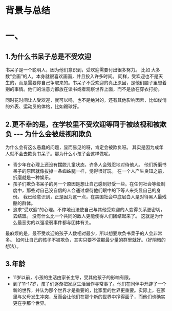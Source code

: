 # 背景与总结


# 一、
## 1.为什么书呆子总是不受欢迎
书呆子是一个聪明人，因为他们意识到，受欢迎需要付出很多努力。
比如 大多数“会画”的人，本身就很喜欢画画，并且投入许多时间。
同样，受欢迎也不是天生的，而是需要你自己争取来的。书呆子不受欢迎的真正原因，是他们脑子里想着别的事情。他们的注意力都放在读书或者观察世界上面，而不是放在穿衣打扮。

同时花时间让人受欢迎，就可以吗，也不是绝对的，还有其他影响因素，比如俊俏的外表、运动员的体格，比如踢球好。

## 2.更不幸的是，在学校里不受欢迎等同于被歧视和被欺负 --- 为什么会被歧视和欺负
为什么会有这么愚蠢的问题，显而易见的呀，肯定会被欺负呀。 其实是因为成年人就不会去欺负书呆子。那为什么小孩子会这样做呢。

* 青少年在心理上还没有摆脱儿童状态，许多人会残忍地对待他人。
他们折磨书呆子的原因就像拔掉一条蜘蛛腿一样，觉得很好玩。
在一个人产生良知之前，折磨就是一种娱乐。
* 孩子们欺负书呆子的另一个原因是想让自己感到好受一些。在任何社会等级制度中，那些对自己没自信的人会通过虐待他们眼中的下等人来突显自己的身份。
我已经意识到，正是因为这一点，在美国社会中底层白人是对待黑人最残酷的群体。
* 追求“受欢迎”的心理。不停地设法使自己与其他受欢迎的人变得关系更密切，去结盟。
没有什么比一个共同的敌人更能使得人们团结起来了。
这就是为什么最恶劣的以强凌弱事件都与团体有关。


最麻烦的是，最不受欢迎的孩子人数相对最少，所以想要欺负书呆子的人会非常多。
如何让自己的孩子不被欺负，其实只要不做那最少量的群里就好。（好阴暗的想法）。

## 3.年龄
* 11岁以前，小孩的生活由家长主导，受其他孩子的影响有限。
* 到了11-17岁，孩子们逐渐把家庭生活当作寻常事了。他们在同伴中开辟了一个新的世界，并认为那个世界才是重要的，比家里的世界更重要。实际上，在家里与父母发生冲突，反而会让他们在那个新的世界中挣得面子，而他们也确实更在乎那个世界。


